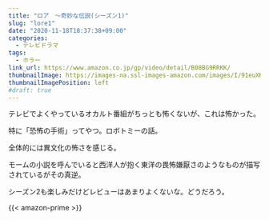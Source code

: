 ```yaml
---
title: "ロア　～奇妙な伝説(シーズン1)"
slug: "lore1"
date: "2020-11-18T18:37:38+09:00"
categories:
  - テレビドラマ
tags:
  - ホラー
link_url: https://www.amazon.co.jp/gp/video/detail/B08BG9RRKK/
thumbnailImage: https://images-na.ssl-images-amazon.com/images/I/91euXKYlcxL._SX300_.jpg
thumbnailImagePosition: left
#draft: true
---
```

テレビでよくやっているオカルト番組がちっとも怖くないが、これは怖かった。
<!--more-->
特に「恐怖の手術」ってやつ。ロボトミーの話。

全体的には異文化の怖さを感じる。

モームの小説を呼んでいると西洋人が抱く東洋の畏怖嫌厭さのようなものが描写されているがその真逆。

シーズン2も楽しみだけどレビューはあまりよくないな。どうだろう。

{{< amazon-prime >}}
